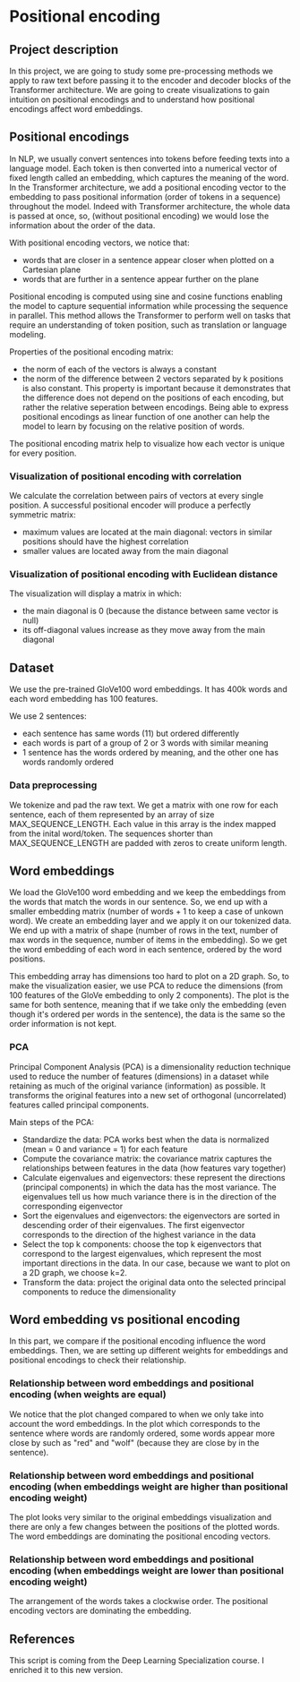 # Positional encoding

## Project description
In this project, we are going to study some pre-processing methods we apply to raw text before passing it to the encoder and decoder blocks of the Transformer architecture. We are going to create visualizations to gain intuition on positional encodings and to understand how positional encodings affect word embeddings.


## Positional encodings
In NLP, we usually convert sentences into tokens before feeding texts into a language model. Each token is then converted into a numerical vector of fixed length called an embedding, which captures the meaning of the word.
In the Transformer architecture, we add a positional encoding vector to the embedding to pass positional information (order of tokens in a sequence) throughout the model. Indeed with Transformer architecture, the whole data is passed at once, so, (without positional encoding) we would lose the information about the order of the data.

With positional encoding vectors, we notice that:
* words that are closer in a sentence appear closer when plotted on a Cartesian plane
* words that are further in a sentence appear further on the plane

Positional encoding is computed using sine and cosine functions enabling the model to capture sequential information while processing the sequence in parallel. This method allows the Transformer to perform well on tasks that require an understanding of token position, such as translation or language modeling.

Properties of the positional encoding matrix:
* the norm of each of the vectors is always a constant
* the norm of the difference between 2 vectors separated by k positions is also constant. This property is important because it demonstrates that the difference does not depend on the positions of each encoding, but rather the relative seperation between encodings. Being able to express positional encodings as linear function of one another can help the model to learn by focusing on the relative position of words.

The positional encoding matrix help to visualize how each vector is unique for every position. 


### Visualization of positional encoding with correlation
We calculate the correlation between pairs of vectors at every single position. A successful positional encoder will produce a perfectly symmetric matrix:
* maximum values are located at the main diagonal: vectors in similar positions should have the highest correlation
* smaller values are located away from the main diagonal


### Visualization of positional encoding with Euclidean distance
The visualization will display a matrix in which:
* the main diagonal is 0 (because the distance between same vector is null)
* its off-diagonal values increase as they move away from the main diagonal


## Dataset 
We use the pre-trained GloVe100 word embeddings. It has 400k words and each word embedding has 100 features.

We use 2 sentences:
* each sentence has same words (11) but ordered differently
* each words is part of a group of 2 or 3 words with similar meaning
* 1 sentence has the words ordered by meaning, and the other one has words randomly ordered


### Data preprocessing
We tokenize and pad the raw text. We get a matrix with one row for each sentence, each of them represented by an array of size MAX_SEQUENCE_LENGTH. Each value in this array is the index mapped from the inital word/token. The sequences shorter than MAX_SEQUENCE_LENGTH are padded with zeros to create uniform length. 


## Word embeddings
We load the GloVe100 word embedding and we keep the embeddings from the words that match the words in our sentence. So, we end up with a smaller embedding matrix (number of words + 1 to keep a case of unkown word).
We create an embedding layer and we apply it on our tokenized data. We end up with a matrix of shape (number of rows in the text, number of max words in the sequence, number of items in the embedding). So we get the word embedding of each word in each sentence, ordered by the word positions.

This embedding array has dimensions too hard to plot on a 2D graph. So, to make the visualization easier, we use PCA to reduce the dimensions (from 100 features of the GloVe embedding to only 2 components). 
The plot is the same for both sentence, meaning that if we take only the embedding (even though it's ordered per words in the sentence), the data is the same so the order information is not kept.


### PCA
Principal Component Analysis (PCA) is a dimensionality reduction technique used to reduce the number of features (dimensions) in a dataset while retaining as much of the original variance (information) as possible. It transforms the original features into a new set of orthogonal (uncorrelated) features called principal components.

Main steps of the PCA:
* Standardize the data: PCA works best when the data is normalized (mean = 0 and variance = 1) for each feature
* Compute the covariance matrix: the covariance matrix captures the relationships between features in the data (how features vary together)
* Calculate eigenvalues and eigenvectors: these represent the directions (principal components) in which the data has the most variance. The eigenvalues tell us how much variance there is in the direction of the corresponding eigenvector
* Sort the eigenvalues and eigenvectors: the eigenvectors are sorted in descending order of their eigenvalues. The first eigenvector corresponds to the direction of the highest variance in the data
* Select the top k components: choose the top k eigenvectors that correspond to the largest eigenvalues, which represent the most important directions in the data. In our case, because we want to plot on a 2D graph, we choose k=2.
* Transform the data: project the original data onto the selected principal components to reduce the dimensionality


## Word embedding vs positional encoding
In this part, we compare if the positional encoding influence the word embeddings.
Then, we are setting up different weights for embeddings and positional encodings to check their relationship.


### Relationship between word embeddings and positional encoding (when weights are equal)
We notice that the plot changed compared to when we only take into account the word embeddings. In the plot which corresponds to the sentence where words are randomly ordered, some words appear more close by such as "red" and "wolf" (because they are close by in the sentence).


### Relationship between word embeddings and positional encoding (when embeddings weight are higher than positional encoding weight)
The plot looks very similar to the original embeddings visualization and there are only a few changes between the positions of the plotted words. The word embeddings are dominating the positional encoding vectors.


### Relationship between word embeddings and positional encoding (when embeddings weight are lower than positional encoding weight)
The arrangement of the words takes a clockwise order. The positional encoding vectors are dominating the embedding. 


## References
This script is coming from the Deep Learning Specialization course. I enriched it to this new version.
